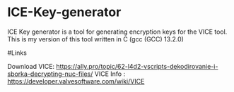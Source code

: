 # ICE-Key-generator

ICE Key generator is a tool for generating encryption keys for the VICE tool.
This is my version of this tool written in C (gcc (GCC) 13.2.0)

#Links

Download VICE: https://ally.pro/topic/62-l4d2-vscripts-dekodirovanie-i-sborka-decrypting-nuc-files/
VICE Info : https://developer.valvesoftware.com/wiki/VICE
